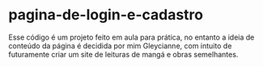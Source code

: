# pagina-de-login-e-cadastro
Esse código é um projeto feito em aula para prática, no entanto a ideia de conteúdo da página é decidida por mim Gleycianne, com intuito de futuramente criar um site de leituras de mangá e obras semelhantes.

